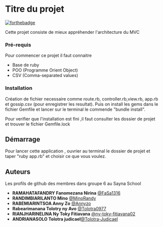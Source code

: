 # Titre du projet

[![forthebadge](https://forthebadge.com/images/badges/made-with-ruby.svg)](https://forthebadge.com)

Cette projet consiste de mieux appréhender l'architecture du MVC

### Pré-requis

Pour commencer ce projet il faut connaitre

- Base de ruby
- POO (Programme Orient Object)
- CSV (Comma-separated values)

### Installation
Création de fichier necessaire comme route.rb, controller.rb,view.rb, app.rb et gossip.csv (pour enregistrer les resultat).
Puis on install les gems dans le fichier Gemfile et lancer sur le terminal le commende "bundle install".

Pour verifier que l'installation est fini ,il faut consulter les dossier de projet et trouver le fichier Gemfile.lock

## Démarrage

Pour lancer cette application , ouvrier au terminal le dossier de projet et taper "ruby app.rb" et choisir ce que vous voulez. 

## Auteurs
Les profils de github des membres dans groupe 6 au Sayna School
* **RAMAHATAFANDRY Fanomezana Nirina**  [@FaSa1316](https://github.com/FaSa1316)
* **RANDIMBIARILANTO  Mino** [@MinoRandy](https://github.com/MinoRandy)
* **RABEMIARINTSOA Anny Zo** [@Annyzo](https://github.com/Annyzo)
* **Rabearimanana Tolotry ny Avo** [@Tolotra0977](https://github.com/Tolotra0977)
* **RIANJHARINELINA Ny Toky Fitiavana** [@ny-toky-fitiavana02](https://github.com/ny-toky-fitiavana02)
* **ANDRIANASOLO Tolotra judicael**[@Tolotra-Judicael](https://github.com/Tolotra-Judicael)

